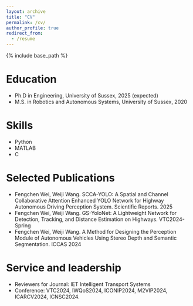 ```yaml
---
layout: archive
title: "CV"
permalink: /cv/
author_profile: true
redirect_from:
  - /resume
---
```


{% include base_path %}

Education
======
* Ph.D in Engineering, University of Sussex, 2025 (expected)
* M.S. in Robotics and Autonomous Systems, University of Sussex, 2020


  
Skills
======
* Python
* MATLAB
* C

Selected Publications
======
 * Fengchen Wei, Weiji Wang. SCCA-YOLO: A Spatial and Channel Collaborative Attention Enhanced YOLO Network for Highway Autonomous Driving Perception System. Scientific Reports. 2025
 * Fengchen Wei, Weiji Wang. GS-YoloNet: A Lightweight Network for Detection, Tracking, and Distance Estimation on Highways. VTC2024-Spring
 * Fengchen Wei, Weiji Wang. A Method for Designing the Perception Module of Autonomous Vehicles Using Stereo Depth and Semantic Segmentation. ICCAS 2024

  

Service and leadership
======
* Reviewers for Journal: IET Intelligent Transport Systems
* Conference: VTC2024, IWQoS2024, ICONIP2024, M2VIP2024, ICARCV2024, ICNSC2024.
